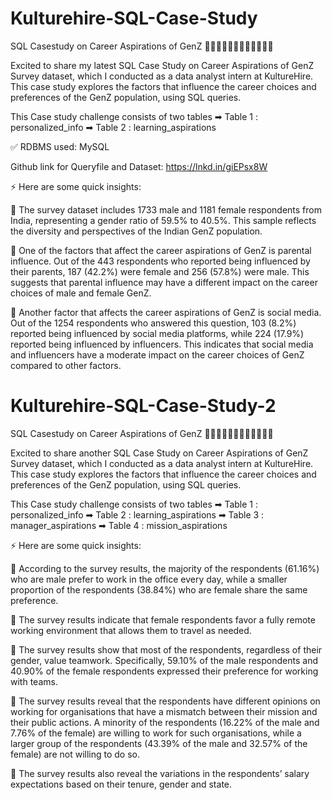 # Kulturehire-SQL-Case-Study
SQL Casestudy on Career Aspirations of GenZ 👨🏻‍🎓👨🏻‍💻👩🏻‍🔬👩🏻‍💼

Excited to share my latest SQL Case Study on Career Aspirations of GenZ Survey dataset, which I conducted as a data analyst intern at KultureHire. This case study explores the factors that influence the career choices and preferences of the GenZ population, using SQL queries.

This Case study challenge consists of two tables
➡ Table 1 : personalized_info
➡ Table 2 : learning_aspirations

✅ RDBMS used: MySQL

Github link for Queryfile and Dataset:
https://lnkd.in/giEPsx8W

⚡ Here are some quick insights:

📌 The survey dataset includes 1733 male and 1181 female respondents from India, representing a gender ratio of 59.5% to 40.5%. This sample reflects the diversity and perspectives of the Indian GenZ population.

📌 One of the factors that affect the career aspirations of GenZ is parental influence. Out of the 443 respondents who reported being influenced by their parents, 187 (42.2%) were female and 256 (57.8%) were male. This suggests that parental influence may have a different impact on the career choices of male and female GenZ.

📌 Another factor that affects the career aspirations of GenZ is social media. Out of the 1254 respondents who answered this question, 103 (8.2%) reported being influenced by social media platforms, while 224 (17.9%) reported being influenced by influencers. This indicates that social media and influencers have a moderate impact on the career choices of GenZ compared to other factors.


# Kulturehire-SQL-Case-Study-2
SQL Casestudy on Career Aspirations of GenZ 👨🏻‍🎓👨🏻‍💻👩🏻‍🔬👩🏻‍💼

Excited to share another SQL Case Study on Career Aspirations of GenZ Survey dataset, which I conducted as a data analyst intern at KultureHire. This case study explores the factors that influence the career choices and preferences of the GenZ population, using SQL queries.

This Case study challenge consists of two tables
➡ Table 1 : personalized_info
➡ Table 2 : learning_aspirations
➡ Table 3 : manager_aspirations
➡ Table 4 : mission_aspirations


⚡ Here are some quick insights:

📌 According to the survey results, the majority of the respondents (61.16%) who are male prefer to work in the office every day, while a smaller proportion of the respondents (38.84%) who are female share the same preference.

📌 The survey results indicate that female respondents favor a fully remote working environment that allows them to travel as needed.

📌 The survey results show that most of the respondents, regardless of their gender, value teamwork. Specifically, 59.10% of the male respondents and 40.90% of the female respondents expressed their preference for working with teams.

📌 The survey results reveal that the respondents have different opinions on working for organisations that have a mismatch between their mission and their public actions. A minority of the respondents (16.22% of the male and 7.76% of the female) are willing to work for such organisations, while a larger group of the respondents (43.39% of the male and 32.57% of the female) are not willing to do so.

📌 The survey results also reveal the variations in the respondents’ salary expectations based on their tenure, gender and state.
